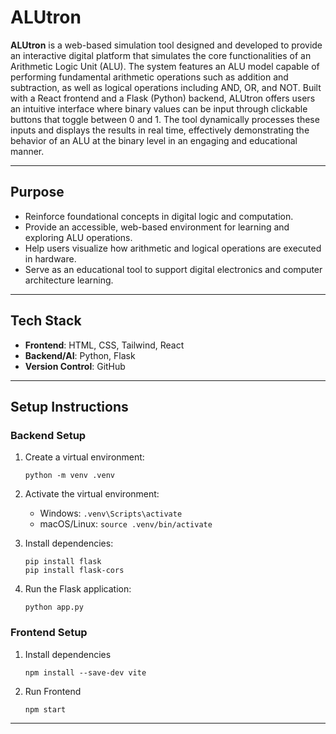 # ALUtron

**ALUtron** is a web-based simulation tool designed and developed to provide an interactive digital platform that simulates the core functionalities of an Arithmetic Logic Unit (ALU). The system features an ALU model capable of performing fundamental arithmetic operations such as addition and subtraction, as well as logical operations including AND, OR, and NOT. Built with a React frontend and a Flask (Python) backend, ALUtron offers users an intuitive interface where binary values can be input through clickable buttons that toggle between 0 and 1. The tool dynamically processes these inputs and displays the results in real time, effectively demonstrating the behavior of an ALU at the binary level in an engaging and educational manner.

---

## Purpose

- Reinforce foundational concepts in digital logic and computation.
- Provide an accessible, web-based environment for learning and exploring ALU operations.
- Help users visualize how arithmetic and logical operations are executed in hardware.
- Serve as an educational tool to support digital electronics and computer architecture learning.

---

## Tech Stack

- **Frontend**: HTML, CSS, Tailwind, React
- **Backend/AI**: Python, Flask
- **Version Control**: GitHub

---

## Setup Instructions
 
 ### Backend Setup
 
 1. Create a virtual environment:
    ```
    python -m venv .venv
    ```
 
 2. Activate the virtual environment:
    - Windows: `.venv\Scripts\activate`
    - macOS/Linux: `source .venv/bin/activate`
 
 3. Install dependencies:
    ```
    pip install flask
    pip install flask-cors
    ```
 
 4. Run the Flask application:
    ```
    python app.py
    ```
 
 ### Frontend Setup
 1. Install dependencies
     ```
    npm install --save-dev vite
    ```  
 3. Run Frontend
     ```
    npm start
    ```  
 ---
